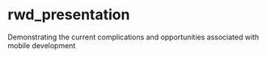 rwd_presentation
================

Demonstrating the current complications and opportunities associated with mobile development
